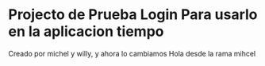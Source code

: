# Projecto de Prueba Login Para usarlo en la aplicacion tiempo

Creado por michel y willy, y ahora lo cambiamos
Hola desde la rama mihcel